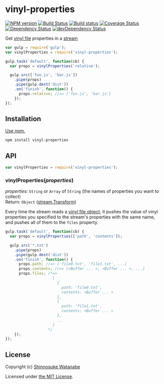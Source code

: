 # vinyl-properties

[![NPM version](https://img.shields.io/npm/v/vinyl-properties.svg?style=flat)](https://www.npmjs.com/package/vinyl-properties)
[![Build Status](https://travis-ci.org/shinnn/vinyl-properties.svg?branch=master)](https://travis-ci.org/shinnn/vinyl-properties)
[![Build status](https://ci.appveyor.com/api/projects/status/tdyvgvtqyh5jvuvw?svg=true)](https://ci.appveyor.com/project/ShinnosukeWatanabe/vinyl-properties)
[![Coverage Status](https://img.shields.io/coveralls/shinnn/vinyl-properties.svg?style=flat)](https://coveralls.io/r/shinnn/vinyl-properties)
[![Dependency Status](https://img.shields.io/david/shinnn/vinyl-properties.svg?style=flat&label=deps)](https://david-dm.org/shinnn/vinyl-properties)
[![devDependency Status](https://img.shields.io/david/dev/shinnn/vinyl-properties.svg?style=flat&label=devDeps)](https://david-dm.org/shinnn/vinyl-properties#info=devDependencies)

Get [vinyl file](https://github.com/wearefractal/vinyl) properties in a [stream](https://iojs.org/api/stream.html)

```javascript
var gulp = require('gulp');
var vinylProperties = require('vinyl-properties');

gulp.task('default', function(cb) {
  var props = vinylProperties('relative');

  gulp.src(['foo.js', 'bar.js'])
    .pipe(props)
    .pipe(gulp.dest('dist'))
    .on('finish', function() {
      props.relative; //=> ['foo.js', 'bar.js']
    });
});
```

## Installation

[Use npm.](https://docs.npmjs.com/cli/install)

```sh
npm install vinyl-properties
```

## API

```javascript
var vinylProperties = require('vinyl-properties');
```

### vinylProperties(*properties*)

*properties*: `String` or `Array` of `String` (the names of properties you want to collect)  
Return: `Object` ([stream.Transform](https://iojs.org/api/stream.html#stream_class_stream_transform))

Every time the stream reads a [vinyl file object](https://github.com/wearefractal/vinyl#file), it pushes the value of vinyl properties you specified to the stream's properties with the same name, and pushes all of them to the `files` property.

```javascript
gulp.task('default', function(cb) {
  var props = vinylProperties(['path', 'contents']);

  gulp.src('*.txt')
    .pipe(props)
    .pipe(gulp.dest('dist'))
    .on('finish', function() {
      props.path; //=> ['file0.txt', 'file1.txt', ...]
      props.contents; //=> [<Buffer ... >, <Buffer ... >, ...]
      props.files; /*=>
                     [
                       {
                         path: 'file0.txt',
                         contents: <Buffer ... >
                       },
                       {
                         path: 'file1.txt',
                         contents: <Buffer ... >
                       },
                       ...
                     ]
                   */
    });
});
```

## License

Copyright (c) [Shinnosuke Watanabe](https://github.com/shinnn)

Licensed under [the MIT License](./LICENSE).

